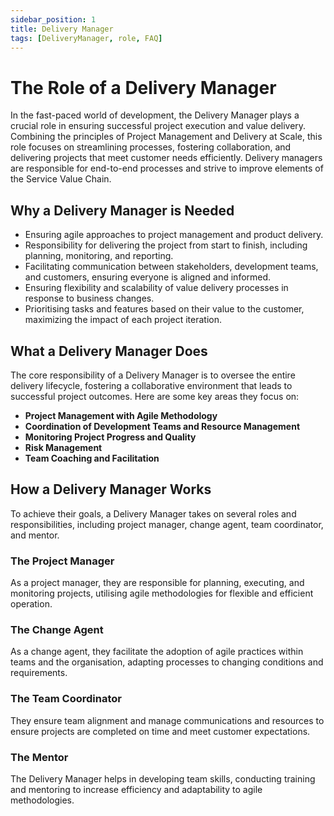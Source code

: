 ```yaml
---
sidebar_position: 1
title: Delivery Manager
tags: [DeliveryManager, role, FAQ]
---
```

# The Role of a Delivery Manager

In the fast-paced world of development, the Delivery Manager plays a crucial role in ensuring successful project execution and value delivery.
Combining the principles of Project Management and Delivery at Scale, this role focuses on streamlining processes, fostering collaboration, and delivering projects that meet customer needs efficiently. Delivery managers are responsible for end-to-end processes and strive to improve elements of the Service Value Chain.

## Why a Delivery Manager is Needed
- Ensuring agile approaches to project management and product delivery.
- Responsibility for delivering the project from start to finish, including planning, monitoring, and reporting.
- Facilitating communication between stakeholders, development teams, and customers, ensuring everyone is aligned and informed.
- Ensuring flexibility and scalability of value delivery processes in response to business changes.
- Prioritising tasks and features based on their value to the customer, maximizing the impact of each project iteration.

## What a Delivery Manager Does
The core responsibility of a Delivery Manager is to oversee the entire delivery lifecycle, fostering a collaborative environment that leads to successful project outcomes. Here are some key areas they focus on:

- **Project Management with Agile Methodology**
- **Coordination of Development Teams and Resource Management**
- **Monitoring Project Progress and Quality**
- **Risk Management**
- **Team Coaching and Facilitation**

## How a Delivery Manager Works
To achieve their goals, a Delivery Manager takes on several roles and responsibilities, including project manager, change agent, team coordinator, and mentor.

### The Project Manager
As a project manager, they are responsible for planning, executing, and monitoring projects, utilising agile methodologies for flexible and efficient operation.

### The Change Agent
As a change agent, they facilitate the adoption of agile practices within teams and the organisation, adapting processes to changing conditions and requirements.

### The Team Coordinator
They ensure team alignment and manage communications and resources to ensure projects are completed on time and meet customer expectations.

### The Mentor
The Delivery Manager helps in developing team skills, conducting training and mentoring to increase efficiency and adaptability to agile methodologies.